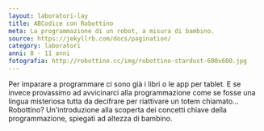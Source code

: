 ```yaml
---
layout: laboratori-lay
title: ABCodice con Robottino
meta: La programmazione di un robot, a misura di bambino.
source: https://jekyllrb.com/docs/pagination/
category: laboratori
anni: 8 - 11 anni
fotografia: http://robottino.cc/img/robottino-stardust-600x600.jpg
---
```

Per imparare a programmare ci sono già i libri o le app per tablet. E se invece provassimo ad avvicinarci alla programmazione come se fosse una lingua misteriosa tutta da decifrare per riattivare un totem chiamato... Robottino? Un'introduzione alla scoperta dei concetti chiave della programmazione, spiegati ad altezza di bambino.
